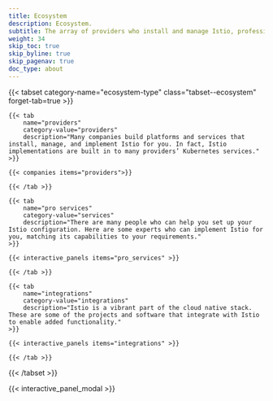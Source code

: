 ```yaml
---
title: Ecosystem
description: Ecosystem.
subtitle: The array of providers who install and manage Istio, professional services, and integrations can help you get the most out of your service mesh.
weight: 34
skip_toc: true
skip_byline: true
skip_pagenav: true
doc_type: about
---
```

[comment]: <> (TODO: Replace placeholders)

{{< tabset category-name="ecosystem-type" class="tabset--ecosystem" forget-tab=true >}}

    {{< tab
        name="providers"
        category-value="providers"
        description="Many companies build platforms and services that install, manage, and implement Istio for you. In fact, Istio implementations are built in to many providers’ Kubernetes services."
    >}}

    {{< companies items="providers">}}

    {{< /tab >}}

    {{< tab
        name="pro services"
        category-value="services"
        description="There are many people who can help you set up your Istio configuration. Here are some experts who can implement Istio for you, matching its capabilities to your requirements."
    >}}

    {{< interactive_panels items="pro_services" >}}

    {{< /tab >}}

    {{< tab
        name="integrations"
        category-value="integrations"
        description="Istio is a vibrant part of the cloud native stack. These are some of the projects and software that integrate with Istio to enable added functionality."
    >}}

    {{< interactive_panels items="integrations" >}}

    {{< /tab >}}

{{< /tabset >}}

{{< interactive_panel_modal >}}
